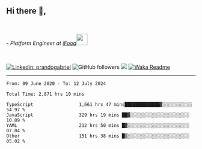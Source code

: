 <h2>Hi there  👋,</h2> </br>

<p><em>- Platform Engineer at <a href="https://www.ifood.com.br/">iFood</a><img src="https://media.giphy.com/media/WUlplcMpOCEmTGBtBW/giphy.gif" width="30"> 
</em></p></br>


[![Linkedin: prandogabriel](https://img.shields.io/badge/-prandogabriel-blue?style=flat-square&logo=Linkedin&logoColor=white&link=https://www.linkedin.com/in/prandogabriel/)](https://www.linkedin.com/in/prandogabriel)
![GitHub followers](https://img.shields.io/github/followers/prandogabriel?label=Follow&style=social)
![](https://visitor-badge.glitch.me/badge?page_id=prandogabriel.prandogabriel)
[![Waka Readme](https://github.com/prandogabriel/prandogabriel/actions/workflows/update-stats.yml.yml/badge.svg)](https://github.com/prandogabriel/prandogabriel/actions/workflows/update-stats.yml.yml)

---

<!--START_SECTION:waka-->

```golang
From: 09 June 2020 - To: 12 July 2024

Total Time: 2,871 hrs 10 mins

TypeScript                 1,661 hrs 47 mins█████████████▓░░░░░░░░░░░   54.97 %
JavaScript                 329 hrs 19 mins ██▓░░░░░░░░░░░░░░░░░░░░░░   10.89 %
YAML                       212 hrs 50 mins █▓░░░░░░░░░░░░░░░░░░░░░░░   07.04 %
Other                      151 hrs 38 mins █▒░░░░░░░░░░░░░░░░░░░░░░░   05.02 %
```

<!--END_SECTION:waka-->
